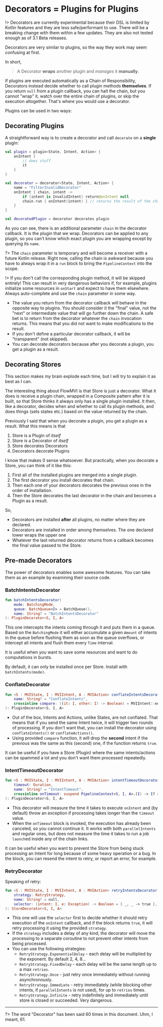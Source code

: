 # Decorators = Plugins for Plugins

!> Decorators are currently experimental because their DSL is limited by Kotlin features and they
are less safe/performant to use. There will be a breaking change with them within a few updates.
They are also not tested enough as of 3.1 Beta releases.

Decorators are very similar to plugins, so the way they work may seem confusing at first.

In short,

> A Decorator **wraps** another plugin and _manages_ it **manually**.

If plugins are executed automatically as a Chain of Responsibility, Decorators instead decide whether to call
plugin methods **themselves**. If you return `null` from a plugin callback, you can halt the chain, but you cannot
"wrap" it, watch over the entire chain of plugins, or skip the execution altogether. That's where you would use a
decorator.

Plugins can be used in two ways:

## Decorating Plugins

A straightforward way is to create a decorator and call `decorate` on a **single** plugin:

```kotlin
val plugin = plugin<State, Intent, Action> {
    onIntent {
        // does stuff
        it
    }
}

val decorator = decorator<State, Intent, Action> {
    name = "FilterInvalidDecorator"
    onIntent { chain, intent ->
        if (intent is InvalidIntent) return@onIntent null
        chain.run { onIntent(intent) } // returns the result of the chain
    }
}

val decoratedPlugin = decorator decorates plugin
```

As you can see, there is an additional parameter `chain` in the decorator callback. It is the plugin that we
wrap. Decorators can be applied to any plugin, so you can't know which exact plugin you are wrapping except by querying
its `name`.

?> The `chain` parameter is temporary and will become a receiver with a future Kotlin release. Right now,
calling the chain is awkward because you have to always wrap it in a `run` block to bring the `PipelineContext` into
the scope.

!> If you don't call the corresponding plugin method, it will be skipped entirely! This can result in very dangerous
behaviors if, for example, plugins initialize some resources in `onStart` and expect to have them elsewhere.
Always auto-complete and use the `chain` parameter in some way.

* The value you return from the decorator callback will behave in the opposite way to plugins. You should consider it
  the "final" value, not the "next" or intermediate value that will go further down the chain.
  A safe bet is to return from the decorator whatever the `chain` invocation returns. This means that you did
  not want to make modifications to the result.
* If you don't define a particular decorator callback, it will be "transparent" (not skipped).
* You can decorate decorators because after you decorate a plugin, you get a plugin as a result.

## Decorating Stores

This section makes my brain explode each time, but I will try to explain it as best as I can.

The interesting thing about FlowMVI is that Store is just a decorator.
What it does is receive a plugin chain, wrapped in a Composite pattern after it is built, so that Store thinks it
always only has a single plugin installed. It then, like a decorator, decides when and whether to call its plugin
methods, and does things (sets states etc.) based on the value returned by the chain.

Previously I said that when you decorate a plugin, you get a plugin as a result. What this means is that

1. Store is a Plugin of _itself_
2. Store is a Decorator of _itself_
3. Store decorates Decorators
4. Decorators decorate Plugins

I know that makes 0 sense whatsoever. But practically, when you decorate a Store, you can think of it like this:

1. First all of the installed plugins are merged into a single plugin.
2. The first decorator you install decorates that chain.
3. Then each one of your decorators decorates the previous ones in the order of installation.
4. Then the Store decorates the last decorator in the chain and becomes a Plugin as a result.

So,

* Decorators are installed **after** all plugins, no matter where they are declared.
* Decorators are installed in order among themselves. The one declared lower wraps the upper one
* Whatever the last returned decorator returns from a callback becomes the final value passed to the Store.

## Pre-made Decorators

The power of decorators enables some awesome features. You can take them as an example by examining their source code.

### BatchIntentsDecorator

```kotlin
fun batchIntentsDecorator(
    mode: BatchingMode,
    queue: BatchQueue<I> = BatchQueue(),
    name: String? = "BatchIntentsDecorator"
): PluginDecorator<S, I, A>
```

This one intercepts the intents coming through it and puts them in a queue. Based on the `BatchingMode` it will either
accumulate a given `Amount` of intents in the queue before flushing them as soon as the queue overflows, or
intercept all intents and flush them every `Time` interval.

It is useful when you want to save some resources and want to do computations in bursts.

By default, it can only be installed once per Store.
Install with `batchIntents(mode)`.

### ConflateDecorator

```kotlin
fun <S : MVIState, I : MVIIntent, A : MVIAction> conflateIntentsDecorator(
    name: String? = "ConflateIntents",
    crossinline compare: ((it: I, other: I) -> Boolean) = MVIIntent::equals,
): PluginDecorator<S, I, A>
```

* Out of the box, Intents and Actions, unlike States, are not conflated. That means that if you send the same Intent
  twice, it will trigger two rounds of processing. If you don't want that, you can install the decorator using
  `conflateIntents()` or `conflateActions()`.
* Using provided `compare` function, it will drop the **second** intent if the previous was the same as this (second)
  one,
  if the function returns `true`.

It can be useful if you have a Store (Plugin) where the same intents/actions can be spammed a lot and you don't
want them processed repeatedly.

### IntentTimeoutDecorator

```kotlin
fun <S : MVIState, I : MVIIntent, A : MVIAction> intentTimeoutDecorator(
    timeout: Duration,
    name: String? = "IntentTimeout",
    crossinline onTimeout: suspend PipelineContext<S, I, A>.(I) -> I? = { throw StoreTimeoutException(timeout) },
): PluginDecorator<S, I, A>
```

* This decorator will measure the time it takes to execute `onIntent` and (by default) throw an exception if processing
  takes longer than the `timeout` value.
* When the `onTimeout` block is invoked, the execution has already been canceled, so you cannot continue it.
  It works with both `parallelIntents` and regular ones, but does not measure the time it takes to run a job `launch`ed
  inside any of the chain links.

It can be useful when you want to prevent the Store from being stuck processing an Intent for long because of some heavy
operation or a bug. In the block, you can resend the intent to retry, or report an error, for example.

### RetryDecorator

Speaking of retry:

```kotlin
fun <S : MVIState, I : MVIIntent, A : MVIAction> retryIntentsDecorator(
    strategy: RetryStrategy,
    name: String? = null,
    selector: (intent: I, e: Exception) -> Boolean = { _, _ -> true },
): StoreDecorator<S, I, A>
```

* This one will use the `selector` first to decide whether it should retry execution of the `onIntent` callback, and if
  the block returns `true`, it will retry processing it using the provided `strategy`.
* If the `strategy` includes a delay of any kind, the decorator will move the processing to a separate coroutine to not
  prevent other intents from being processed.
* You can use the following strategies:
    * `RetryStrategy.ExponentialDelay` - each delay will be multiplied by the exponent. By default 2, 4, 8...
    * `RetryStrategy.FixedDelay` - each delay will be the same length up to a max `retries`.
    * `RetryStrategy.Once` - just retry once immediately without running asynchronously.
    * `RetryStrategy.Immediate` - retry immediately (while blocking other intents, if `parallelIntents` is not used),
      for up to `retries` times.
    * `RetryStrategy.Infinite` - retry indefinitely and immediately until store is closed or succeeded. Very dangerous.

---- 

?> The word "Decorator" has been said 60 times in this document. Uhm, I meant, 61.
